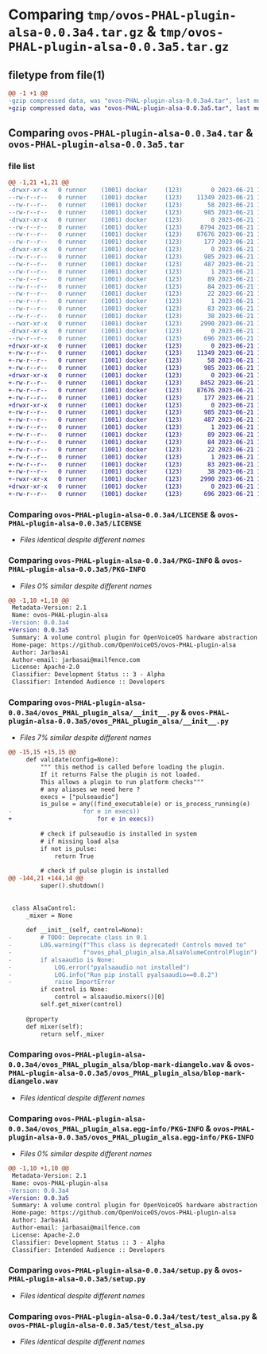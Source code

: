 # Comparing `tmp/ovos-PHAL-plugin-alsa-0.0.3a4.tar.gz` & `tmp/ovos-PHAL-plugin-alsa-0.0.3a5.tar.gz`

## filetype from file(1)

```diff
@@ -1 +1 @@
-gzip compressed data, was "ovos-PHAL-plugin-alsa-0.0.3a4.tar", last modified: Wed Jun 21 18:38:46 2023, max compression
+gzip compressed data, was "ovos-PHAL-plugin-alsa-0.0.3a5.tar", last modified: Wed Jun 21 19:09:20 2023, max compression
```

## Comparing `ovos-PHAL-plugin-alsa-0.0.3a4.tar` & `ovos-PHAL-plugin-alsa-0.0.3a5.tar`

### file list

```diff
@@ -1,21 +1,21 @@
-drwxr-xr-x   0 runner    (1001) docker     (123)        0 2023-06-21 18:38:46.934738 ovos-PHAL-plugin-alsa-0.0.3a4/
--rw-r--r--   0 runner    (1001) docker     (123)    11349 2023-06-21 18:38:43.000000 ovos-PHAL-plugin-alsa-0.0.3a4/LICENSE
--rw-r--r--   0 runner    (1001) docker     (123)       58 2023-06-21 18:38:43.000000 ovos-PHAL-plugin-alsa-0.0.3a4/MANIFEST.in
--rw-r--r--   0 runner    (1001) docker     (123)      985 2023-06-21 18:38:46.934738 ovos-PHAL-plugin-alsa-0.0.3a4/PKG-INFO
-drwxr-xr-x   0 runner    (1001) docker     (123)        0 2023-06-21 18:38:46.930738 ovos-PHAL-plugin-alsa-0.0.3a4/ovos_PHAL_plugin_alsa/
--rw-r--r--   0 runner    (1001) docker     (123)     8794 2023-06-21 18:38:43.000000 ovos-PHAL-plugin-alsa-0.0.3a4/ovos_PHAL_plugin_alsa/__init__.py
--rw-r--r--   0 runner    (1001) docker     (123)    87676 2023-06-21 18:38:43.000000 ovos-PHAL-plugin-alsa-0.0.3a4/ovos_PHAL_plugin_alsa/blop-mark-diangelo.wav
--rw-r--r--   0 runner    (1001) docker     (123)      177 2023-06-21 18:38:43.000000 ovos-PHAL-plugin-alsa-0.0.3a4/ovos_PHAL_plugin_alsa/version.py
-drwxr-xr-x   0 runner    (1001) docker     (123)        0 2023-06-21 18:38:46.934738 ovos-PHAL-plugin-alsa-0.0.3a4/ovos_PHAL_plugin_alsa.egg-info/
--rw-r--r--   0 runner    (1001) docker     (123)      985 2023-06-21 18:38:46.000000 ovos-PHAL-plugin-alsa-0.0.3a4/ovos_PHAL_plugin_alsa.egg-info/PKG-INFO
--rw-r--r--   0 runner    (1001) docker     (123)      487 2023-06-21 18:38:46.000000 ovos-PHAL-plugin-alsa-0.0.3a4/ovos_PHAL_plugin_alsa.egg-info/SOURCES.txt
--rw-r--r--   0 runner    (1001) docker     (123)        1 2023-06-21 18:38:46.000000 ovos-PHAL-plugin-alsa-0.0.3a4/ovos_PHAL_plugin_alsa.egg-info/dependency_links.txt
--rw-r--r--   0 runner    (1001) docker     (123)       89 2023-06-21 18:38:46.000000 ovos-PHAL-plugin-alsa-0.0.3a4/ovos_PHAL_plugin_alsa.egg-info/entry_points.txt
--rw-r--r--   0 runner    (1001) docker     (123)       84 2023-06-21 18:38:46.000000 ovos-PHAL-plugin-alsa-0.0.3a4/ovos_PHAL_plugin_alsa.egg-info/requires.txt
--rw-r--r--   0 runner    (1001) docker     (123)       22 2023-06-21 18:38:46.000000 ovos-PHAL-plugin-alsa-0.0.3a4/ovos_PHAL_plugin_alsa.egg-info/top_level.txt
--rw-r--r--   0 runner    (1001) docker     (123)        1 2023-06-21 18:38:46.000000 ovos-PHAL-plugin-alsa-0.0.3a4/ovos_PHAL_plugin_alsa.egg-info/zip-safe
--rw-r--r--   0 runner    (1001) docker     (123)       83 2023-06-21 18:38:43.000000 ovos-PHAL-plugin-alsa-0.0.3a4/requirements.txt
--rw-r--r--   0 runner    (1001) docker     (123)       38 2023-06-21 18:38:46.934738 ovos-PHAL-plugin-alsa-0.0.3a4/setup.cfg
--rwxr-xr-x   0 runner    (1001) docker     (123)     2990 2023-06-21 18:38:43.000000 ovos-PHAL-plugin-alsa-0.0.3a4/setup.py
-drwxr-xr-x   0 runner    (1001) docker     (123)        0 2023-06-21 18:38:46.934738 ovos-PHAL-plugin-alsa-0.0.3a4/test/
--rw-r--r--   0 runner    (1001) docker     (123)      696 2023-06-21 18:38:43.000000 ovos-PHAL-plugin-alsa-0.0.3a4/test/test_alsa.py
+drwxr-xr-x   0 runner    (1001) docker     (123)        0 2023-06-21 19:09:20.856306 ovos-PHAL-plugin-alsa-0.0.3a5/
+-rw-r--r--   0 runner    (1001) docker     (123)    11349 2023-06-21 19:09:16.000000 ovos-PHAL-plugin-alsa-0.0.3a5/LICENSE
+-rw-r--r--   0 runner    (1001) docker     (123)       58 2023-06-21 19:09:16.000000 ovos-PHAL-plugin-alsa-0.0.3a5/MANIFEST.in
+-rw-r--r--   0 runner    (1001) docker     (123)      985 2023-06-21 19:09:20.856306 ovos-PHAL-plugin-alsa-0.0.3a5/PKG-INFO
+drwxr-xr-x   0 runner    (1001) docker     (123)        0 2023-06-21 19:09:20.856306 ovos-PHAL-plugin-alsa-0.0.3a5/ovos_PHAL_plugin_alsa/
+-rw-r--r--   0 runner    (1001) docker     (123)     8452 2023-06-21 19:09:16.000000 ovos-PHAL-plugin-alsa-0.0.3a5/ovos_PHAL_plugin_alsa/__init__.py
+-rw-r--r--   0 runner    (1001) docker     (123)    87676 2023-06-21 19:09:16.000000 ovos-PHAL-plugin-alsa-0.0.3a5/ovos_PHAL_plugin_alsa/blop-mark-diangelo.wav
+-rw-r--r--   0 runner    (1001) docker     (123)      177 2023-06-21 19:09:16.000000 ovos-PHAL-plugin-alsa-0.0.3a5/ovos_PHAL_plugin_alsa/version.py
+drwxr-xr-x   0 runner    (1001) docker     (123)        0 2023-06-21 19:09:20.856306 ovos-PHAL-plugin-alsa-0.0.3a5/ovos_PHAL_plugin_alsa.egg-info/
+-rw-r--r--   0 runner    (1001) docker     (123)      985 2023-06-21 19:09:20.000000 ovos-PHAL-plugin-alsa-0.0.3a5/ovos_PHAL_plugin_alsa.egg-info/PKG-INFO
+-rw-r--r--   0 runner    (1001) docker     (123)      487 2023-06-21 19:09:20.000000 ovos-PHAL-plugin-alsa-0.0.3a5/ovos_PHAL_plugin_alsa.egg-info/SOURCES.txt
+-rw-r--r--   0 runner    (1001) docker     (123)        1 2023-06-21 19:09:20.000000 ovos-PHAL-plugin-alsa-0.0.3a5/ovos_PHAL_plugin_alsa.egg-info/dependency_links.txt
+-rw-r--r--   0 runner    (1001) docker     (123)       89 2023-06-21 19:09:20.000000 ovos-PHAL-plugin-alsa-0.0.3a5/ovos_PHAL_plugin_alsa.egg-info/entry_points.txt
+-rw-r--r--   0 runner    (1001) docker     (123)       84 2023-06-21 19:09:20.000000 ovos-PHAL-plugin-alsa-0.0.3a5/ovos_PHAL_plugin_alsa.egg-info/requires.txt
+-rw-r--r--   0 runner    (1001) docker     (123)       22 2023-06-21 19:09:20.000000 ovos-PHAL-plugin-alsa-0.0.3a5/ovos_PHAL_plugin_alsa.egg-info/top_level.txt
+-rw-r--r--   0 runner    (1001) docker     (123)        1 2023-06-21 19:09:20.000000 ovos-PHAL-plugin-alsa-0.0.3a5/ovos_PHAL_plugin_alsa.egg-info/zip-safe
+-rw-r--r--   0 runner    (1001) docker     (123)       83 2023-06-21 19:09:16.000000 ovos-PHAL-plugin-alsa-0.0.3a5/requirements.txt
+-rw-r--r--   0 runner    (1001) docker     (123)       38 2023-06-21 19:09:20.856306 ovos-PHAL-plugin-alsa-0.0.3a5/setup.cfg
+-rwxr-xr-x   0 runner    (1001) docker     (123)     2990 2023-06-21 19:09:16.000000 ovos-PHAL-plugin-alsa-0.0.3a5/setup.py
+drwxr-xr-x   0 runner    (1001) docker     (123)        0 2023-06-21 19:09:20.856306 ovos-PHAL-plugin-alsa-0.0.3a5/test/
+-rw-r--r--   0 runner    (1001) docker     (123)      696 2023-06-21 19:09:16.000000 ovos-PHAL-plugin-alsa-0.0.3a5/test/test_alsa.py
```

### Comparing `ovos-PHAL-plugin-alsa-0.0.3a4/LICENSE` & `ovos-PHAL-plugin-alsa-0.0.3a5/LICENSE`

 * *Files identical despite different names*

### Comparing `ovos-PHAL-plugin-alsa-0.0.3a4/PKG-INFO` & `ovos-PHAL-plugin-alsa-0.0.3a5/PKG-INFO`

 * *Files 0% similar despite different names*

```diff
@@ -1,10 +1,10 @@
 Metadata-Version: 2.1
 Name: ovos-PHAL-plugin-alsa
-Version: 0.0.3a4
+Version: 0.0.3a5
 Summary: A volume control plugin for OpenVoiceOS hardware abstraction layer
 Home-page: https://github.com/OpenVoiceOS/ovos-PHAL-plugin-alsa
 Author: JarbasAi
 Author-email: jarbasai@mailfence.com
 License: Apache-2.0
 Classifier: Development Status :: 3 - Alpha
 Classifier: Intended Audience :: Developers
```

### Comparing `ovos-PHAL-plugin-alsa-0.0.3a4/ovos_PHAL_plugin_alsa/__init__.py` & `ovos-PHAL-plugin-alsa-0.0.3a5/ovos_PHAL_plugin_alsa/__init__.py`

 * *Files 7% similar despite different names*

```diff
@@ -15,15 +15,15 @@
     def validate(config=None):
         """ this method is called before loading the plugin.
         If it returns False the plugin is not loaded.
         This allows a plugin to run platform checks"""
         # any aliases we need here ?
         execs = ["pulseaudio"]
         is_pulse = any((find_executable(e) or is_process_running(e)
-                    for e in execs))
+                        for e in execs))
 
         # check if pulseaudio is installed in system
         # if missing load alsa
         if not is_pulse:
             return True
 
         # check if pulse plugin is installed
@@ -144,21 +144,14 @@
         super().shutdown()
 
 
 class AlsaControl:
     _mixer = None
 
     def __init__(self, control=None):
-        # TODO: Deprecate class in 0.1
-        LOG.warning(f"This class is deprecated! Controls moved to"
-                    f"ovos_phal_plugin_alsa.AlsaVolumeControlPlugin")
-        if alsaaudio is None:
-            LOG.error("pyalsaaudio not installed")
-            LOG.info("Run pip install pyalsaaudio==0.8.2")
-            raise ImportError
         if control is None:
             control = alsaaudio.mixers()[0]
         self.get_mixer(control)
 
     @property
     def mixer(self):
         return self._mixer
```

### Comparing `ovos-PHAL-plugin-alsa-0.0.3a4/ovos_PHAL_plugin_alsa/blop-mark-diangelo.wav` & `ovos-PHAL-plugin-alsa-0.0.3a5/ovos_PHAL_plugin_alsa/blop-mark-diangelo.wav`

 * *Files identical despite different names*

### Comparing `ovos-PHAL-plugin-alsa-0.0.3a4/ovos_PHAL_plugin_alsa.egg-info/PKG-INFO` & `ovos-PHAL-plugin-alsa-0.0.3a5/ovos_PHAL_plugin_alsa.egg-info/PKG-INFO`

 * *Files 0% similar despite different names*

```diff
@@ -1,10 +1,10 @@
 Metadata-Version: 2.1
 Name: ovos-PHAL-plugin-alsa
-Version: 0.0.3a4
+Version: 0.0.3a5
 Summary: A volume control plugin for OpenVoiceOS hardware abstraction layer
 Home-page: https://github.com/OpenVoiceOS/ovos-PHAL-plugin-alsa
 Author: JarbasAi
 Author-email: jarbasai@mailfence.com
 License: Apache-2.0
 Classifier: Development Status :: 3 - Alpha
 Classifier: Intended Audience :: Developers
```

### Comparing `ovos-PHAL-plugin-alsa-0.0.3a4/setup.py` & `ovos-PHAL-plugin-alsa-0.0.3a5/setup.py`

 * *Files identical despite different names*

### Comparing `ovos-PHAL-plugin-alsa-0.0.3a4/test/test_alsa.py` & `ovos-PHAL-plugin-alsa-0.0.3a5/test/test_alsa.py`

 * *Files identical despite different names*

